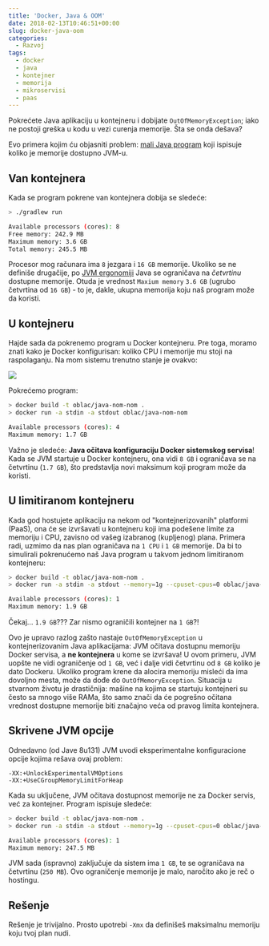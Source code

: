 ```yaml
---
title: 'Docker, Java & OOM'
date: 2018-02-13T10:46:51+00:00
slug: docker-java-oom
categories:
  - Razvoj
tags:
  - docker
  - java
  - kontejner
  - memorija
  - mikroservisi
  - paas
---
```


Pokrećete Java aplikaciju u kontejneru i dobijate `OutOfMemoryException`; iako ne postoji greška u kodu u vezi curenja memorije. Šta se onda dešava?

<!--more-->

Evo primera kojim ću objasniti problem: [mali Java program](https://github.com/igr/docker-cats/tree/master/java-nom-nom) koji ispisuje koliko je memorije dostupno JVM-u.

## Van kontejnera

Kada se program pokrene van kontejnera dobija se sledeće:

```bash
> ./gradlew run

Available processors (cores): 8
Free memory: 242.9 MB
Maximum memory: 3.6 GB
Total memory: 245.5 MB
```

Procesor mog računara ima `8` jezgara i `16 GB` memorije. Ukoliko se ne definiše drugačije, po [JVM ergonomiji](https://docs.oracle.com/javase/8/docs/technotes/guides/vm/gc-ergonomics.html) Java se ograničava na _četvrtinu_ dostupne memorije. Otuda je vrednost `Maxium memory` `3.6 GB` (ugrubo četvrtina od `16 GB`) - to je, dakle, ukupna memorija koju naš program može da koristi.

## U kontejneru

Hajde sada da pokrenemo program u Docker kontejneru. Pre toga, moramo znati kako je Docker konfigurisan: koliko CPU i memorije mu stoji na raspolaganju. Na mom sistemu trenutno stanje je ovakvo:

![](/gfx/docker-settings.png)

Pokrećemo program:

```bash
> docker build -t oblac/java-nom-nom .
> docker run -a stdin -a stdout oblac/java-nom-nom

Available processors (cores): 4
Maximum memory: 1.7 GB
```

Važno je sledeće: **Java očitava konfiguraciju Docker sistemskog servisa**! Kada se JVM startuje u Docker kontejneru, ona vidi `8 GB` i ograničava se na četvrtinu (`1.7 GB`), što predstavlja novi maksimum koji program može da koristi.

## U limitiranom kontejneru

Kada god hostujete aplikaciju na nekom od "kontejnerizovanih" platformi (PaaS), ona će se izvršavati u kontejneru koji ima podešene limite za memoriju i CPU, zavisno od vašeg izabranog (kupljenog) plana. Primera radi, uzmimo da nas plan ograničava na `1 CPU` i `1 GB` memorije. Da bi to simulirali pokrenućemo naš Java program u takvom jednom limitiranom kontejneru:

```bash
> docker build -t oblac/java-nom-nom .
> docker run -a stdin -a stdout --memory=1g --cpuset-cpus=0 oblac/java-nom-nom

Available processors (cores): 1
Maximum memory: 1.9 GB
```

Čekaj... `1.9 GB`??? Zar nismo ograničili kontejner na `1 GB`?!

Ovo je upravo razlog zašto nastaje `OutOfMemoryException` u kontejnerizovanim Java aplikacijama: JVM očitava dostupnu memoriju Docker servisa, a **ne kontejnera** u kome se izvršava! U ovom primeru, JVM uopšte ne vidi ograničenje od `1 GB`, već i dalje vidi četvrtinu od `8 GB` koliko je dato Dockeru. Ukoliko program krene da alocira memoriju misleći da ima dovoljno mesta, može da dođe do `OutOfMemoryException`. Situacija u stvarnom životu je drastičnija: mašine na kojima se startuju kontejneri su često sa mnogo više RAMa, što samo znači da će pogrešno očitana vrednost dostupne memorije biti značajno veća od pravog limita kontejnera.

## Skrivene JVM opcije

Odnedavno (od Jave 8u131) JVM uvodi eksperimentalne konfiguracione opcije kojima rešava ovaj problem:

    -XX:+UnlockExperimentalVMOptions
    -XX:+UseCGroupMemoryLimitForHeap

Kada su uključene, JVM očitava dostupnost memorije ne za Docker servis, već za kontejner. Program ispisuje sledeće:

```bash
> docker build -t oblac/java-nom-nom .
> docker run -a stdin -a stdout --memory=1g --cpuset-cpus=0 oblac/java-nom-nom

Available processors (cores): 1
Maximum memory: 247.5 MB
```

JVM sada (ispravno) zaključuje da sistem ima `1 GB`, te se ograničava na četvrtinu (`250 MB`). Ovo ograničenje memorije je malo, naročito ako je reč o hostingu.

## Rešenje

Rešenje je trivijalno. Prosto upotrebi `-Xmx` da definišeš maksimalnu memoriju koju tvoj plan nudi.